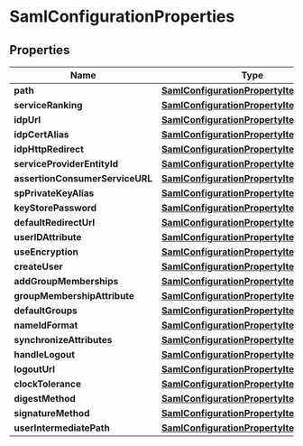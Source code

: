 
# SamlConfigurationProperties

## Properties
Name | Type | Description | Notes
------------ | ------------- | ------------- | -------------
**path** | [**SamlConfigurationPropertyItemsArray**](SamlConfigurationPropertyItemsArray.md) |  |  [optional]
**serviceRanking** | [**SamlConfigurationPropertyItemsLong**](SamlConfigurationPropertyItemsLong.md) |  |  [optional]
**idpUrl** | [**SamlConfigurationPropertyItemsString**](SamlConfigurationPropertyItemsString.md) |  |  [optional]
**idpCertAlias** | [**SamlConfigurationPropertyItemsString**](SamlConfigurationPropertyItemsString.md) |  |  [optional]
**idpHttpRedirect** | [**SamlConfigurationPropertyItemsBoolean**](SamlConfigurationPropertyItemsBoolean.md) |  |  [optional]
**serviceProviderEntityId** | [**SamlConfigurationPropertyItemsString**](SamlConfigurationPropertyItemsString.md) |  |  [optional]
**assertionConsumerServiceURL** | [**SamlConfigurationPropertyItemsString**](SamlConfigurationPropertyItemsString.md) |  |  [optional]
**spPrivateKeyAlias** | [**SamlConfigurationPropertyItemsString**](SamlConfigurationPropertyItemsString.md) |  |  [optional]
**keyStorePassword** | [**SamlConfigurationPropertyItemsString**](SamlConfigurationPropertyItemsString.md) |  |  [optional]
**defaultRedirectUrl** | [**SamlConfigurationPropertyItemsString**](SamlConfigurationPropertyItemsString.md) |  |  [optional]
**userIDAttribute** | [**SamlConfigurationPropertyItemsString**](SamlConfigurationPropertyItemsString.md) |  |  [optional]
**useEncryption** | [**SamlConfigurationPropertyItemsBoolean**](SamlConfigurationPropertyItemsBoolean.md) |  |  [optional]
**createUser** | [**SamlConfigurationPropertyItemsBoolean**](SamlConfigurationPropertyItemsBoolean.md) |  |  [optional]
**addGroupMemberships** | [**SamlConfigurationPropertyItemsBoolean**](SamlConfigurationPropertyItemsBoolean.md) |  |  [optional]
**groupMembershipAttribute** | [**SamlConfigurationPropertyItemsString**](SamlConfigurationPropertyItemsString.md) |  |  [optional]
**defaultGroups** | [**SamlConfigurationPropertyItemsArray**](SamlConfigurationPropertyItemsArray.md) |  |  [optional]
**nameIdFormat** | [**SamlConfigurationPropertyItemsString**](SamlConfigurationPropertyItemsString.md) |  |  [optional]
**synchronizeAttributes** | [**SamlConfigurationPropertyItemsArray**](SamlConfigurationPropertyItemsArray.md) |  |  [optional]
**handleLogout** | [**SamlConfigurationPropertyItemsBoolean**](SamlConfigurationPropertyItemsBoolean.md) |  |  [optional]
**logoutUrl** | [**SamlConfigurationPropertyItemsString**](SamlConfigurationPropertyItemsString.md) |  |  [optional]
**clockTolerance** | [**SamlConfigurationPropertyItemsLong**](SamlConfigurationPropertyItemsLong.md) |  |  [optional]
**digestMethod** | [**SamlConfigurationPropertyItemsString**](SamlConfigurationPropertyItemsString.md) |  |  [optional]
**signatureMethod** | [**SamlConfigurationPropertyItemsString**](SamlConfigurationPropertyItemsString.md) |  |  [optional]
**userIntermediatePath** | [**SamlConfigurationPropertyItemsString**](SamlConfigurationPropertyItemsString.md) |  |  [optional]



